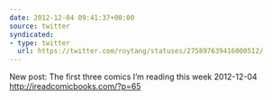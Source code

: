 ```yaml
---
date: 2012-12-04 09:41:37+00:00
source: twitter
syndicated:
- type: twitter
  url: https://twitter.com/roytang/statuses/275897639416000512/
---
```


New post: The first three comics I’m reading this week 2012-12-04 http://ireadcomicbooks.com/?p=65
